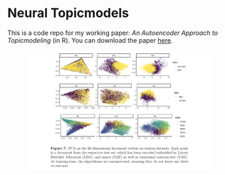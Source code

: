Neural Topicmodels
================

This is a code repo for my working paper: *An Autoencoder Approach to Topicmodeling* (in R). You can download the paper [here](https://github.com/systats/neural_topicmodels/raw/master/paper/css_paper.pdf).

<center>
<img src = "doc_embed.png" style="width:80%;">
</center>
